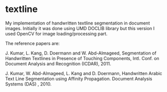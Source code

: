 # textline

My implementation of handwritten textline segmentation in document images. Initially it was done using UMD DOCLIB library but this version I used OpenCV for image loading/processing part.

The reference papers are:

J. Kumar, L. Kang, D. Doermann and W. Abd-Almageed, Segmentation of Handwritten Textlines in Presence of Touching Components,
 Intl. Conf. on Document Analysis and Recognition (ICDAR), 2011. 

J. Kumar, W. Abd-Almageed, L. Kang and D. Doermann, Handwritten Arabic Text Line Segmentation using Affinity Propagation. 
Document Analysis Systems (DAS) , 2010. 


